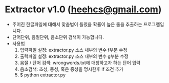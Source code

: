 # Extractor v1.0 (heehcs@gmail.com)

* 주어진 한글파일에 대해서 맞춤법이 틀렸을 확률이 높은 줄을 추출하는 프로그램입니다.
* 단어단위, 음절단위, 음소단위 검색이 가능합니다.
* 사용법
  1. 입력파일 설정: extractor.py 소스 내부의 변수 f부분 수정
  2. 출력파일 설정: extractor.py 소스 내부의 변수 g부분 수정
  3. 음절 / 단어 검색: wrongwords.txt에 매칭하고자 하는 단어 입력
  4. 음소검색: 초성, 중성, 혹은 종성을 명시한후 if 조건 추가
  5. $ python extractor.py